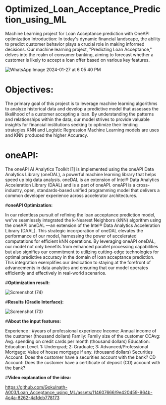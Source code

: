 # Optimized_Loan_Acceptance_Prediction_using_ML
Machine Learning project for Loan Acceptance prediction with OneAPI optimization
Introduction:
In today's dynamic financial landscape, the ability to predict customer behavior plays a crucial role in making informed decisions. Our machine learning project, "Predicting Loan Acceptance," delves into the realm of consumer banking, aiming to forecast whether a customer is likely to accept a loan offer based on various key features. 


![WhatsApp Image 2024-01-27 at 6 05 40 PM](https://github.com/Gokulnath-A003/Loan_Acceptance_using_ML/assets/114607666/245e3995-a45f-4a6a-8c11-cbcd20193a79)

# Objectives:

  The primary goal of this project is to leverage machine learning algorithms to analyze historical data and develop a predictive model that assesses the likelihood of a customer accepting a loan. By understanding the patterns and relationships within the data, our model strives to provide valuable insights for financial institutions seeking to optimize their lending strategies.KNN and Logistic Regression Machine Learning models are uses and KNN produced the higher Accuracy.
  
# **oneAPI:**

  The oneAPI AI Analytics Toolkit [1] is implemented using the oneAPI Data Analytics Library (oneDAL), a powerful machine learning library that helps speed up big data analysis. oneDAL is an extension of Intel® Data Analytics Acceleration Library (DAAL) and is a part of oneAPI. oneAPI is a cross-industry, open, standards-based unified programming model that delivers a common developer experience across accelerator architectures.
  
#**oneAPI Optimization:**

  In our relentless pursuit of refining the loan acceptance prediction model, we've seamlessly integrated the k-Nearest Neighbors (kNN) algorithm using the oneAPI oneDAL —an extension of the Intel® Data Analytics Acceleration Library (DAAL). This strategic incorporation of oneDAL elevates the performance of our model, harnessing the power of accelerated computations for efficient kNN operations. By leveraging oneAPI oneDAL, our model not only benefits from enhanced parallel processing capabilities but also signifies our commitment to utilizing cutting-edge technologies for optimal predictive accuracy in the domain of loan acceptance prediction. This integration exemplifies our dedication to staying at the forefront of advancements in data analytics and ensuring that our model operates efficiently and effectively in real-world scenarios.
  
#**Optimization result:**

![Screenshot (74)](https://github.com/Gokulnath-A003/Loan_Acceptance_using_ML/assets/114607666/dbfa7326-9955-4f29-9ab4-4c5aca9fc51b)

#**Results (Gradio Interface):**

![Screenshot (73)](https://github.com/Gokulnath-A003/Loan_Acceptance_using_ML/assets/114607666/b0bd4689-0023-4875-aad8-3d0ee43b6841)

#**About the input features:**

Experience : #years of professional experience
Income: Annual income of the customer (thousand dollars)
Family: Family size of the customer
CCAvg: Avg. spending on credit cards per month (thousand dollars)
Education: Education Level. 1: Undergrad; 2: Graduate; 3: Advanced/Professional
Mortgage: Value of house mortgage if any. (thousand dollars)
Securities Account: Does the customer have a securities account with the bank?
CD Account: Does the customer have a certificate of deposit (CD) account with the bank?

#**Video explanation of the idea:**


https://github.com/Gokulnath-A003/Loan_Acceptance_using_ML/assets/114607666/9e420459-964b-4c4a-8262-4a1dcb778173


